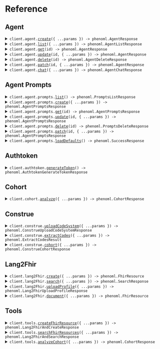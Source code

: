 # Reference

## Agent

<details><summary><code>client.agent.<a href="/src/api/resources/agent/client/Client.ts">create</a>({ ...params }) -> phenoml.AgentResponse</code></summary>
<dl>
<dd>

#### 📝 Description

<dl>
<dd>

<dl>
<dd>

Creates a new PhenoAgent with specified configuration

</dd>
</dl>
</dd>
</dl>

#### 🔌 Usage

<dl>
<dd>

<dl>
<dd>

```typescript
await client.agent.create({
    name: "name",
    prompts: ["prompt_123", "prompt_456"],
    is_active: true,
});
```

</dd>
</dl>
</dd>
</dl>

#### ⚙️ Parameters

<dl>
<dd>

<dl>
<dd>

**request:** `phenoml.agent.AgentCreateRequest`

</dd>
</dl>

<dl>
<dd>

**requestOptions:** `Agent.RequestOptions`

</dd>
</dl>
</dd>
</dl>

</dd>
</dl>
</details>

<details><summary><code>client.agent.<a href="/src/api/resources/agent/client/Client.ts">list</a>({ ...params }) -> phenoml.AgentListResponse</code></summary>
<dl>
<dd>

#### 📝 Description

<dl>
<dd>

<dl>
<dd>

Retrieves a list of PhenoAgents belonging to the authenticated user

</dd>
</dl>
</dd>
</dl>

#### 🔌 Usage

<dl>
<dd>

<dl>
<dd>

```typescript
await client.agent.list();
```

</dd>
</dl>
</dd>
</dl>

#### ⚙️ Parameters

<dl>
<dd>

<dl>
<dd>

**request:** `phenoml.agent.AgentListRequest`

</dd>
</dl>

<dl>
<dd>

**requestOptions:** `Agent.RequestOptions`

</dd>
</dl>
</dd>
</dl>

</dd>
</dl>
</details>

<details><summary><code>client.agent.<a href="/src/api/resources/agent/client/Client.ts">get</a>(id) -> phenoml.AgentResponse</code></summary>
<dl>
<dd>

#### 📝 Description

<dl>
<dd>

<dl>
<dd>

Retrieves a specific agent by its ID

</dd>
</dl>
</dd>
</dl>

#### 🔌 Usage

<dl>
<dd>

<dl>
<dd>

```typescript
await client.agent.get("id");
```

</dd>
</dl>
</dd>
</dl>

#### ⚙️ Parameters

<dl>
<dd>

<dl>
<dd>

**id:** `string` — Agent ID

</dd>
</dl>

<dl>
<dd>

**requestOptions:** `Agent.RequestOptions`

</dd>
</dl>
</dd>
</dl>

</dd>
</dl>
</details>

<details><summary><code>client.agent.<a href="/src/api/resources/agent/client/Client.ts">update</a>(id, { ...params }) -> phenoml.AgentResponse</code></summary>
<dl>
<dd>

#### 📝 Description

<dl>
<dd>

<dl>
<dd>

Updates an existing agent's configuration

</dd>
</dl>
</dd>
</dl>

#### 🔌 Usage

<dl>
<dd>

<dl>
<dd>

```typescript
await client.agent.update("id");
```

</dd>
</dl>
</dd>
</dl>

#### ⚙️ Parameters

<dl>
<dd>

<dl>
<dd>

**id:** `string` — Agent ID

</dd>
</dl>

<dl>
<dd>

**request:** `phenoml.agent.AgentUpdateRequest`

</dd>
</dl>

<dl>
<dd>

**requestOptions:** `Agent.RequestOptions`

</dd>
</dl>
</dd>
</dl>

</dd>
</dl>
</details>

<details><summary><code>client.agent.<a href="/src/api/resources/agent/client/Client.ts">delete</a>(id) -> phenoml.AgentDeleteResponse</code></summary>
<dl>
<dd>

#### 📝 Description

<dl>
<dd>

<dl>
<dd>

Deletes an existing agent

</dd>
</dl>
</dd>
</dl>

#### 🔌 Usage

<dl>
<dd>

<dl>
<dd>

```typescript
await client.agent.delete("id");
```

</dd>
</dl>
</dd>
</dl>

#### ⚙️ Parameters

<dl>
<dd>

<dl>
<dd>

**id:** `string` — Agent ID

</dd>
</dl>

<dl>
<dd>

**requestOptions:** `Agent.RequestOptions`

</dd>
</dl>
</dd>
</dl>

</dd>
</dl>
</details>

<details><summary><code>client.agent.<a href="/src/api/resources/agent/client/Client.ts">patch</a>(id, { ...params }) -> phenoml.AgentResponse</code></summary>
<dl>
<dd>

#### 📝 Description

<dl>
<dd>

<dl>
<dd>

Patches an existing agent's configuration

</dd>
</dl>
</dd>
</dl>

#### 🔌 Usage

<dl>
<dd>

<dl>
<dd>

```typescript
await client.agent.patch("id", [
    {
        op: "replace",
        path: "/name",
        value: "Updated Agent Name",
    },
    {
        op: "add",
        path: "/tags/-",
        value: "new-tag",
    },
    {
        op: "remove",
        path: "/description",
    },
]);
```

</dd>
</dl>
</dd>
</dl>

#### ⚙️ Parameters

<dl>
<dd>

<dl>
<dd>

**id:** `string` — Agent ID

</dd>
</dl>

<dl>
<dd>

**request:** `phenoml.JsonPatch`

</dd>
</dl>

<dl>
<dd>

**requestOptions:** `Agent.RequestOptions`

</dd>
</dl>
</dd>
</dl>

</dd>
</dl>
</details>

<details><summary><code>client.agent.<a href="/src/api/resources/agent/client/Client.ts">chat</a>({ ...params }) -> phenoml.AgentChatResponse</code></summary>
<dl>
<dd>

#### 📝 Description

<dl>
<dd>

<dl>
<dd>

Send a message to an agent and receive a response

</dd>
</dl>
</dd>
</dl>

#### 🔌 Usage

<dl>
<dd>

<dl>
<dd>

```typescript
await client.agent.chat({
    message: "What is the patient's current condition?",
    agent_id: "agent-123",
});
```

</dd>
</dl>
</dd>
</dl>

#### ⚙️ Parameters

<dl>
<dd>

<dl>
<dd>

**request:** `phenoml.agent.AgentChatRequest`

</dd>
</dl>

<dl>
<dd>

**requestOptions:** `Agent.RequestOptions`

</dd>
</dl>
</dd>
</dl>

</dd>
</dl>
</details>

## Agent Prompts

<details><summary><code>client.agent.prompts.<a href="/src/api/resources/agent/resources/prompts/client/Client.ts">list</a>() -> phenoml.PromptsListResponse</code></summary>
<dl>
<dd>

#### 📝 Description

<dl>
<dd>

<dl>
<dd>

Retrieves a list of agent prompts belonging to the authenticated user

</dd>
</dl>
</dd>
</dl>

#### 🔌 Usage

<dl>
<dd>

<dl>
<dd>

```typescript
await client.agent.prompts.list();
```

</dd>
</dl>
</dd>
</dl>

#### ⚙️ Parameters

<dl>
<dd>

<dl>
<dd>

**requestOptions:** `Prompts.RequestOptions`

</dd>
</dl>
</dd>
</dl>

</dd>
</dl>
</details>

<details><summary><code>client.agent.prompts.<a href="/src/api/resources/agent/resources/prompts/client/Client.ts">create</a>({ ...params }) -> phenoml.AgentPromptsResponse</code></summary>
<dl>
<dd>

#### 📝 Description

<dl>
<dd>

<dl>
<dd>

Creates a new agent prompt

</dd>
</dl>
</dd>
</dl>

#### 🔌 Usage

<dl>
<dd>

<dl>
<dd>

```typescript
await client.agent.prompts.create({
    name: "Medical Assistant System Prompt",
    content: "You are a helpful medical assistant specialized in FHIR data processing...",
    is_active: true,
});
```

</dd>
</dl>
</dd>
</dl>

#### ⚙️ Parameters

<dl>
<dd>

<dl>
<dd>

**request:** `phenoml.agent.AgentPromptsCreateRequest`

</dd>
</dl>

<dl>
<dd>

**requestOptions:** `Prompts.RequestOptions`

</dd>
</dl>
</dd>
</dl>

</dd>
</dl>
</details>

<details><summary><code>client.agent.prompts.<a href="/src/api/resources/agent/resources/prompts/client/Client.ts">get</a>(id) -> phenoml.AgentPromptsResponse</code></summary>
<dl>
<dd>

#### 📝 Description

<dl>
<dd>

<dl>
<dd>

Retrieves a specific prompt by its ID

</dd>
</dl>
</dd>
</dl>

#### 🔌 Usage

<dl>
<dd>

<dl>
<dd>

```typescript
await client.agent.prompts.get("id");
```

</dd>
</dl>
</dd>
</dl>

#### ⚙️ Parameters

<dl>
<dd>

<dl>
<dd>

**id:** `string` — Prompt ID

</dd>
</dl>

<dl>
<dd>

**requestOptions:** `Prompts.RequestOptions`

</dd>
</dl>
</dd>
</dl>

</dd>
</dl>
</details>

<details><summary><code>client.agent.prompts.<a href="/src/api/resources/agent/resources/prompts/client/Client.ts">update</a>(id, { ...params }) -> phenoml.AgentPromptsResponse</code></summary>
<dl>
<dd>

#### 📝 Description

<dl>
<dd>

<dl>
<dd>

Updates an existing prompt

</dd>
</dl>
</dd>
</dl>

#### 🔌 Usage

<dl>
<dd>

<dl>
<dd>

```typescript
await client.agent.prompts.update("id");
```

</dd>
</dl>
</dd>
</dl>

#### ⚙️ Parameters

<dl>
<dd>

<dl>
<dd>

**id:** `string` — Prompt ID

</dd>
</dl>

<dl>
<dd>

**request:** `phenoml.agent.AgentPromptsUpdateRequest`

</dd>
</dl>

<dl>
<dd>

**requestOptions:** `Prompts.RequestOptions`

</dd>
</dl>
</dd>
</dl>

</dd>
</dl>
</details>

<details><summary><code>client.agent.prompts.<a href="/src/api/resources/agent/resources/prompts/client/Client.ts">delete</a>(id) -> phenoml.PromptsDeleteResponse</code></summary>
<dl>
<dd>

#### 📝 Description

<dl>
<dd>

<dl>
<dd>

Soft deletes a prompt by setting is_active to false

</dd>
</dl>
</dd>
</dl>

#### 🔌 Usage

<dl>
<dd>

<dl>
<dd>

```typescript
await client.agent.prompts.delete("id");
```

</dd>
</dl>
</dd>
</dl>

#### ⚙️ Parameters

<dl>
<dd>

<dl>
<dd>

**id:** `string` — Prompt ID

</dd>
</dl>

<dl>
<dd>

**requestOptions:** `Prompts.RequestOptions`

</dd>
</dl>
</dd>
</dl>

</dd>
</dl>
</details>

<details><summary><code>client.agent.prompts.<a href="/src/api/resources/agent/resources/prompts/client/Client.ts">patch</a>(id, { ...params }) -> phenoml.AgentPromptsResponse</code></summary>
<dl>
<dd>

#### 📝 Description

<dl>
<dd>

<dl>
<dd>

Patches an existing prompt

</dd>
</dl>
</dd>
</dl>

#### 🔌 Usage

<dl>
<dd>

<dl>
<dd>

```typescript
await client.agent.prompts.patch("id", [
    {
        op: "replace",
        path: "/name",
        value: "Updated Agent Name",
    },
    {
        op: "add",
        path: "/tags/-",
        value: "new-tag",
    },
    {
        op: "remove",
        path: "/description",
    },
]);
```

</dd>
</dl>
</dd>
</dl>

#### ⚙️ Parameters

<dl>
<dd>

<dl>
<dd>

**id:** `string` — Agent Prompt ID

</dd>
</dl>

<dl>
<dd>

**request:** `phenoml.JsonPatch`

</dd>
</dl>

<dl>
<dd>

**requestOptions:** `Prompts.RequestOptions`

</dd>
</dl>
</dd>
</dl>

</dd>
</dl>
</details>

<details><summary><code>client.agent.prompts.<a href="/src/api/resources/agent/resources/prompts/client/Client.ts">loadDefaults</a>() -> phenoml.SuccessResponse</code></summary>
<dl>
<dd>

#### 📝 Description

<dl>
<dd>

<dl>
<dd>

Loads default agent prompts for the authenticated user

</dd>
</dl>
</dd>
</dl>

#### 🔌 Usage

<dl>
<dd>

<dl>
<dd>

```typescript
await client.agent.prompts.loadDefaults();
```

</dd>
</dl>
</dd>
</dl>

#### ⚙️ Parameters

<dl>
<dd>

<dl>
<dd>

**requestOptions:** `Prompts.RequestOptions`

</dd>
</dl>
</dd>
</dl>

</dd>
</dl>
</details>

## Authtoken

<details><summary><code>client.authtoken.<a href="/src/api/resources/authtoken/client/Client.ts">generateToken</a>() -> phenoml.AuthtokenGenerateTokenResponse</code></summary>
<dl>
<dd>

#### 📝 Description

<dl>
<dd>

<dl>
<dd>

Generates a JWT token using Basic Authentication with username or email and password.

</dd>
</dl>
</dd>
</dl>

#### 🔌 Usage

<dl>
<dd>

<dl>
<dd>

```typescript
await client.authtoken.generateToken();
```

</dd>
</dl>
</dd>
</dl>

#### ⚙️ Parameters

<dl>
<dd>

<dl>
<dd>

**requestOptions:** `Authtoken.RequestOptions`

</dd>
</dl>
</dd>
</dl>

</dd>
</dl>
</details>

## Cohort

<details><summary><code>client.cohort.<a href="/src/api/resources/cohort/client/Client.ts">analyze</a>({ ...params }) -> phenoml.CohortResponse</code></summary>
<dl>
<dd>

#### 📝 Description

<dl>
<dd>

<dl>
<dd>

Converts natural language text into structured FHIR search queries for patient cohort analysis

</dd>
</dl>
</dd>
</dl>

#### 🔌 Usage

<dl>
<dd>

<dl>
<dd>

```typescript
await client.cohort.analyze({
    text: "female patients over 65 with diabetes but not hypertension",
});
```

</dd>
</dl>
</dd>
</dl>

#### ⚙️ Parameters

<dl>
<dd>

<dl>
<dd>

**request:** `phenoml.cohort.CohortRequest`

</dd>
</dl>

<dl>
<dd>

**requestOptions:** `Cohort.RequestOptions`

</dd>
</dl>
</dd>
</dl>

</dd>
</dl>
</details>

## Construe

<details><summary><code>client.construe.<a href="/src/api/resources/construe/client/Client.ts">uploadCodeSystem</a>({ ...params }) -> phenoml.ConstrueUploadCodeSystemResponse</code></summary>
<dl>
<dd>

#### 📝 Description

<dl>
<dd>

<dl>
<dd>

Upload a custom medical code system with codes and descriptions for use in code extraction.
Upon upload, construe generates embeddings for all of the codes in the code system and stores them in the vector database so you can
subsequently use the code system for construe/extract and lang2fhir/create (coming soon!)

</dd>
</dl>
</dd>
</dl>

#### 🔌 Usage

<dl>
<dd>

<dl>
<dd>

```typescript
await client.construe.uploadCodeSystem({
    name: "CUSTOM_CODES",
    version: "1.0",
    format: "json",
    file: "file",
});
```

</dd>
</dl>
</dd>
</dl>

#### ⚙️ Parameters

<dl>
<dd>

<dl>
<dd>

**request:** `phenoml.construe.UploadRequest`

</dd>
</dl>

<dl>
<dd>

**requestOptions:** `Construe.RequestOptions`

</dd>
</dl>
</dd>
</dl>

</dd>
</dl>
</details>

<details><summary><code>client.construe.<a href="/src/api/resources/construe/client/Client.ts">extractCodes</a>({ ...params }) -> phenoml.ExtractCodesResult</code></summary>
<dl>
<dd>

#### 📝 Description

<dl>
<dd>

<dl>
<dd>

Converts natural language text into structured medical codes

</dd>
</dl>
</dd>
</dl>

#### 🔌 Usage

<dl>
<dd>

<dl>
<dd>

```typescript
await client.construe.extractCodes({
    text: "Patient is a 14-year-old female, previously healthy, who is here for evaluation of abnormal renal ultrasound with atrophic right kidney",
});
```

</dd>
</dl>
</dd>
</dl>

#### ⚙️ Parameters

<dl>
<dd>

<dl>
<dd>

**request:** `phenoml.construe.ExtractRequest`

</dd>
</dl>

<dl>
<dd>

**requestOptions:** `Construe.RequestOptions`

</dd>
</dl>
</dd>
</dl>

</dd>
</dl>
</details>

<details><summary><code>client.construe.<a href="/src/api/resources/construe/client/Client.ts">cohort</a>({ ...params }) -> phenoml.ConstrueCohortResponse</code></summary>
<dl>
<dd>

#### 📝 Description

<dl>
<dd>

<dl>
<dd>

Creates a patient cohort based on a natural language description.
Translates the description into FHIR search queries and optional SQL queries.

</dd>
</dl>
</dd>
</dl>

#### 🔌 Usage

<dl>
<dd>

<dl>
<dd>

```typescript
await client.construe.cohort({
    text: "Between 20 and 40 years old with hyperlipidemia",
});
```

</dd>
</dl>
</dd>
</dl>

#### ⚙️ Parameters

<dl>
<dd>

<dl>
<dd>

**request:** `phenoml.construe.ConstrueCohortRequest`

</dd>
</dl>

<dl>
<dd>

**requestOptions:** `Construe.RequestOptions`

</dd>
</dl>
</dd>
</dl>

</dd>
</dl>
</details>

## Lang2Fhir

<details><summary><code>client.lang2Fhir.<a href="/src/api/resources/lang2Fhir/client/Client.ts">create</a>({ ...params }) -> phenoml.FhirResource</code></summary>
<dl>
<dd>

#### 📝 Description

<dl>
<dd>

<dl>
<dd>

Converts natural language text into a structured FHIR resource

</dd>
</dl>
</dd>
</dl>

#### 🔌 Usage

<dl>
<dd>

<dl>
<dd>

```typescript
await client.lang2Fhir.create({
    version: "R4",
    resource: "auto",
    text: "Patient has severe asthma with acute exacerbation",
});
```

</dd>
</dl>
</dd>
</dl>

#### ⚙️ Parameters

<dl>
<dd>

<dl>
<dd>

**request:** `phenoml.lang2Fhir.CreateRequest`

</dd>
</dl>

<dl>
<dd>

**requestOptions:** `Lang2Fhir.RequestOptions`

</dd>
</dl>
</dd>
</dl>

</dd>
</dl>
</details>

<details><summary><code>client.lang2Fhir.<a href="/src/api/resources/lang2Fhir/client/Client.ts">search</a>({ ...params }) -> phenoml.SearchResponse</code></summary>
<dl>
<dd>

#### 📝 Description

<dl>
<dd>

<dl>
<dd>

Converts natural language text into FHIR search parameters

</dd>
</dl>
</dd>
</dl>

#### 🔌 Usage

<dl>
<dd>

<dl>
<dd>

```typescript
await client.lang2Fhir.search({
    text: "Appointments between March 2-9, 2025",
});
```

</dd>
</dl>
</dd>
</dl>

#### ⚙️ Parameters

<dl>
<dd>

<dl>
<dd>

**request:** `phenoml.lang2Fhir.SearchRequest`

</dd>
</dl>

<dl>
<dd>

**requestOptions:** `Lang2Fhir.RequestOptions`

</dd>
</dl>
</dd>
</dl>

</dd>
</dl>
</details>

<details><summary><code>client.lang2Fhir.<a href="/src/api/resources/lang2Fhir/client/Client.ts">uploadProfile</a>({ ...params }) -> phenoml.Lang2FhirUploadProfileResponse</code></summary>
<dl>
<dd>

#### 📝 Description

<dl>
<dd>

<dl>
<dd>

Upload a custom FHIR StructureDefinition profile for use with the lang2fhir service

</dd>
</dl>
</dd>
</dl>

#### 🔌 Usage

<dl>
<dd>

<dl>
<dd>

```typescript
await client.lang2Fhir.uploadProfile({
    version: "version",
    resource: "custom-patient",
    profile: "profile",
});
```

</dd>
</dl>
</dd>
</dl>

#### ⚙️ Parameters

<dl>
<dd>

<dl>
<dd>

**request:** `phenoml.lang2Fhir.ProfileUploadRequest`

</dd>
</dl>

<dl>
<dd>

**requestOptions:** `Lang2Fhir.RequestOptions`

</dd>
</dl>
</dd>
</dl>

</dd>
</dl>
</details>

<details><summary><code>client.lang2Fhir.<a href="/src/api/resources/lang2Fhir/client/Client.ts">document</a>({ ...params }) -> phenoml.FhirResource</code></summary>
<dl>
<dd>

#### 📝 Description

<dl>
<dd>

<dl>
<dd>

Extracts text from a document (PDF or image) and converts it into a structured FHIR resource

</dd>
</dl>
</dd>
</dl>

#### 🔌 Usage

<dl>
<dd>

<dl>
<dd>

```typescript
await client.lang2Fhir.document({
    version: "R4",
    resource: "questionnaire",
    content: "content",
    fileType: "application/pdf",
});
```

</dd>
</dl>
</dd>
</dl>

#### ⚙️ Parameters

<dl>
<dd>

<dl>
<dd>

**request:** `phenoml.lang2Fhir.DocumentRequest`

</dd>
</dl>

<dl>
<dd>

**requestOptions:** `Lang2Fhir.RequestOptions`

</dd>
</dl>
</dd>
</dl>

</dd>
</dl>
</details>

## Tools

<details><summary><code>client.tools.<a href="/src/api/resources/tools/client/Client.ts">createFhirResource</a>({ ...params }) -> phenoml.Lang2FhirAndCreateResponse</code></summary>
<dl>
<dd>

#### 📝 Description

<dl>
<dd>

<dl>
<dd>

Converts natural language to FHIR resource and optionally stores it in a FHIR server

</dd>
</dl>
</dd>
</dl>

#### 🔌 Usage

<dl>
<dd>

<dl>
<dd>

```typescript
await client.tools.createFhirResource({
    resource: "auto",
    text: "Patient John Doe has severe asthma with acute exacerbation",
});
```

</dd>
</dl>
</dd>
</dl>

#### ⚙️ Parameters

<dl>
<dd>

<dl>
<dd>

**request:** `phenoml.tools.Lang2FhirAndCreateRequest`

</dd>
</dl>

<dl>
<dd>

**requestOptions:** `Tools.RequestOptions`

</dd>
</dl>
</dd>
</dl>

</dd>
</dl>
</details>

<details><summary><code>client.tools.<a href="/src/api/resources/tools/client/Client.ts">searchFhirResources</a>({ ...params }) -> phenoml.Lang2FhirAndSearchResponse</code></summary>
<dl>
<dd>

#### 📝 Description

<dl>
<dd>

<dl>
<dd>

Converts natural language to FHIR search parameters and executes search in FHIR server

</dd>
</dl>
</dd>
</dl>

#### 🔌 Usage

<dl>
<dd>

<dl>
<dd>

```typescript
await client.tools.searchFhirResources({
    text: "Find all appointments for patient John Doe next week",
});
```

</dd>
</dl>
</dd>
</dl>

#### ⚙️ Parameters

<dl>
<dd>

<dl>
<dd>

**request:** `phenoml.tools.Lang2FhirAndSearchRequest`

</dd>
</dl>

<dl>
<dd>

**requestOptions:** `Tools.RequestOptions`

</dd>
</dl>
</dd>
</dl>

</dd>
</dl>
</details>

<details><summary><code>client.tools.<a href="/src/api/resources/tools/client/Client.ts">analyzeCohort</a>({ ...params }) -> phenoml.CohortResponse</code></summary>
<dl>
<dd>

#### 📝 Description

<dl>
<dd>

<dl>
<dd>

Uses LLM to extract search concepts from natural language and builds patient cohorts with inclusion/exclusion criteria

</dd>
</dl>
</dd>
</dl>

#### 🔌 Usage

<dl>
<dd>

<dl>
<dd>

```typescript
await client.tools.analyzeCohort({
    text: "female patients over 20 with diabetes but not hypertension",
    provider: "medplum",
});
```

</dd>
</dl>
</dd>
</dl>

#### ⚙️ Parameters

<dl>
<dd>

<dl>
<dd>

**request:** `phenoml.tools.CohortRequest`

</dd>
</dl>

<dl>
<dd>

**requestOptions:** `Tools.RequestOptions`

</dd>
</dl>
</dd>
</dl>

</dd>
</dl>
</details>
